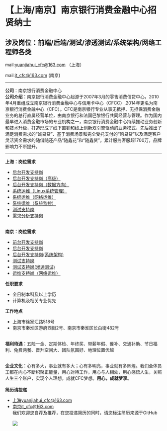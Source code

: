 【上海/南京】南京银行消费金融中心招贤纳士
======

涉及岗位：前端/后端/测试/渗透测试/系统架构/网络工程师各类
------

mail:yuanjiahui_cfc@163.com （上海）  

mail:it_cfc@163.com  (南京)

------

**公司**：南京银行消费金融中心 <br>
**公司介绍**：南京银行消费金融中心起源于2007年3月的零售消费信贷中心，2010年4月重组成立南京银行消费金融中心与信用卡中心（CFCC）,2014年更名为南京银行消费金融中心（CFC）。CFC是南京银行专业从事无抵押、无担保消费金融业务的总行直属经营单位，由南京银行和法国巴黎银行共同经营与管理。作为国内最早进入消费金融市场的专业机构之一，南京银行消费金融中心持续推动业务创新和技术升级，打造形成了线下直销和线上创新双引擎驱动的业务模式，先后推出了满足消费需求的“诚易贷”、基于消费场景和完全受托支付的“购易贷”以及满足客户灵活资金需求的随借随还产品“随鑫花”和“随鑫贷”，累计服务客服超1700万，品牌影响力不断提升。 

------

**上海：岗位需求**<br>

* [后台开发支持岗](https://www.zhipin.com/job_detail/0b2ed6ba33c3d53c0HR-3t29FFU~.html?ka=comp_joblist_1)<br>
* [后台开发支持岗（高级）](https://www.zhipin.com/job_detail/76c6f88ba407faed0XN40925EVc~.html?ka=comp_joblist_14)<br>
* [后台开发支持岗（数据方向）](https://www.zhipin.com/job_detail/596c484691bcfa550XNz2tS7FVQ~.html?ka=comp_joblist_10)<br>
* [系统运维（Linux系统管理）](https://www.zhipin.com/job_detail/824144dc8b7dcd411HB429S9GVI~.html?ka=comp_joblist_2)<br>
* [系统运维（网络运维）](https://www.zhipin.com/job_detail/a51fb9eeba696c8c1HB52Nq9FlM~.html?ka=comp_joblist_3)<br>
* [系统运维（系统监控）](https://www.zhipin.com/job_detail/8e378a47855550401HB52Nu1EFI~.html?ka=comp_joblist_7)<br>
* [测试支持岗](https://www.zhipin.com/job_detail/d43c49a6c98585a30HZ80t-1FlA~.html?ka=comp_joblist_13)<br>
* [需求分析支持岗](https://www.zhipin.com/job_detail/47a5ec499b22d44b0HR-39S_F1s~.html?ka=comp_joblist_4)<br><br>

**南京：岗位需求**<br>

* [前台开发支持岗](https://www.zhipin.com/job_detail/e6b789134fc6c7c30XJz0t21E1Y~.html?ka=search_list_jname_3)<br>
* [后台开发支持岗](https://www.zhipin.com/job_detail/f0a8db15342757fe0XJz0t2-FlM~.html?ka=search_list_jname_1)<br>
* [后台开发支持岗(系统架构)](https://www.zhipin.com/job_detail/92cb57d6659d8f930XN_2tu7FVs~.html?ka=search_list_jname_5)<br>
* [测试支持岗](https://www.zhipin.com/job_detail/63fdbb9fc84669dc0XJz0ty0GFA~.html?ka=search_list_jname_8)<br>
* [测试支持岗(渗透测试)](https://www.zhipin.com/job_detail/adb1ba4229892a2d0XN_2tu4E1M~.html?ka=search_list_jname_4)<br>
* [运维支持岗（网络运维）](https://www.zhipin.com/job_detail/20d4d837435266170XJz0t25GFQ~.html?ka=search_list_jname_11)<br>


**任职要求**<br>

* 全日制本科及以上学历<br>
* 计算机及相关专业优先<br>

**工作地点**<br>

* 上海市徐家汇路518号<br>
* 南京市秦淮区游府西街2号、南京市秦淮区长白街482号<br><br>

**福利待遇**：五险一金、定期体检、年终奖、带薪年假、餐补、交通补助、节日福利、免费两餐、晋升空间大、团队氛围好、地理位置优越<br><br>

**企业文化**：心有多大，事业就有多大；心有多明亮，事业就有多辉煌。我们全体员工都在内心不断积聚正能量，用心对待工作，用心与人相处，用心感悟人生，关照人生三个账户，实现个人理想，成就CFC梦想。**用心，成就梦享**。<br><br>
**简历请投递**<br>

* 上海yuanjiahui_cfc@163.com<br>
* 南京it_cfc@163.com<br>
  我们欢迎您自荐及推荐，在您投递简历的同时，请您标注简历来源于GitHub<br><br>
  ![](C:\Users\Administrator.DESKTOP-03BDE85\Desktop\招聘情况表\83f3cf8c23b5abd8f8e7ca0a6243c5a.jpg)
  
